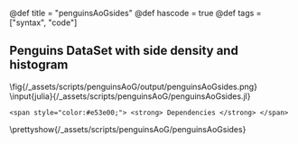 @def title = "penguinsAoGsides"
@def hascode = true
@def tags = ["syntax", "code"]
## Penguins DataSet with side density and histogram
\fig{/_assets/scripts/penguinsAoG/output/penguinsAoGsides.png}
\input{julia}{/_assets/scripts/penguinsAoG/penguinsAoGsides.jl}
~~~
<span style="color:#e53e00;"> <strong> Dependencies </strong> </span>
~~~
\prettyshow{/_assets/scripts/penguinsAoG/penguinsAoGsides}
